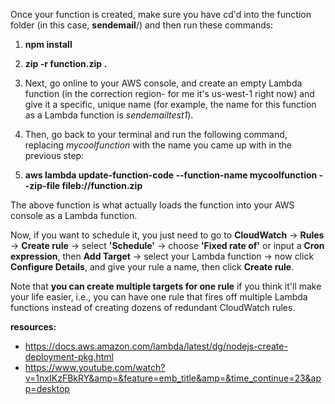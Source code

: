 Once your function is created, make sure you have cd'd into the function folder (in this case, **sendemail**/) and then run these commands:

1. **npm install**
2. **zip -r function.zip .**

3. Next, go online to your AWS console, and create an empty Lambda function (in the correction region- for me it's us-west-1 right now) and give it a specific, unique name (for example, the name for this function as a Lambda function is _sendemailtest1_).

4. Then, go back to your terminal and run the following command, replacing _mycoolfunction_ with the name you came up with in the previous step:

5. **aws lambda update-function-code --function-name mycoolfunction --zip-file fileb://function.zip**

The above function is what actually loads the function into your AWS console as a Lambda function.

Now, if you want to schedule it, you just need to go to **CloudWatch** -> **Rules** -> **Create rule** -> select **'Schedule'** -> choose **'Fixed rate of'** or input a **Cron expression**, then **Add Target** -> select your Lambda function -> now click **Configure Details**, and give your rule a name, then click **Create rule**.

Note that **you can create multiple targets for one rule** if you think it'll make your life easier, i.e., you can have one rule that fires off multiple Lambda functions instead of creating dozens of redundant CloudWatch rules.

**resources:**

- https://docs.aws.amazon.com/lambda/latest/dg/nodejs-create-deployment-pkg.html
- https://www.youtube.com/watch?v=1nxIKzFBkRY&amp=&feature=emb_title&amp=&time_continue=23&app=desktop
